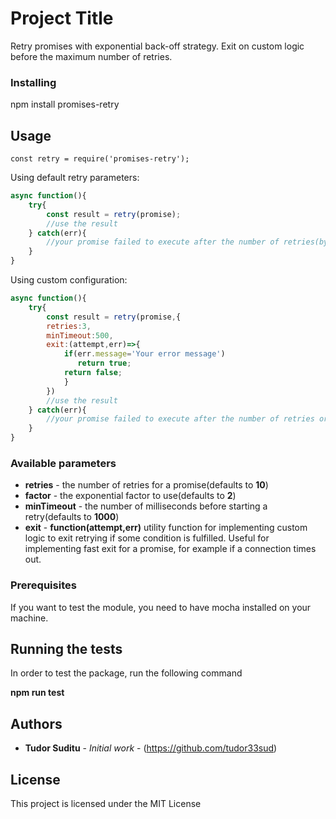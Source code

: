 # Project Title

Retry promises with exponential back-off strategy. Exit on custom logic before the maximum number of retries.

### Installing

npm install promises-retry

## Usage

`const retry = require('promises-retry');`

Using default retry parameters:
```javascript
async function(){
    try{
        const result = retry(promise);
        //use the result
    } catch(err){
        //your promise failed to execute after the number of retries(by default 10)
    }
}
```

Using custom configuration:
```javascript
async function(){
    try{
        const result = retry(promise,{
        retries:3,
        minTimeout:500,
        exit:(attempt,err)=>{
            if(err.message='Your error message')
               return true;
            return false;
            }
        })
        //use the result
    } catch(err){
        //your promise failed to execute after the number of retries or using custom logic
    }
}
```
### Available parameters

* **retries** - the number of retries for a promise(defaults to **10**)
* **factor** - the exponential factor to use(defaults to **2**)
* **minTimeout** - the number of milliseconds before starting a retry(defaults to **1000**)
* **exit** - **function(attempt,err)** utility function for implementing custom logic to exit retrying if some condition is fulfilled. Useful for implementing fast exit for a promise, for example if a connection times out.

### Prerequisites

If you want to test the module, you need to have mocha installed on your machine.

## Running the tests

In order to test the package, run the following command
 
**npm run test**

## Authors

* **Tudor Suditu** - *Initial work* - (https://github.com/tudor33sud)


## License

This project is licensed under the MIT License 

